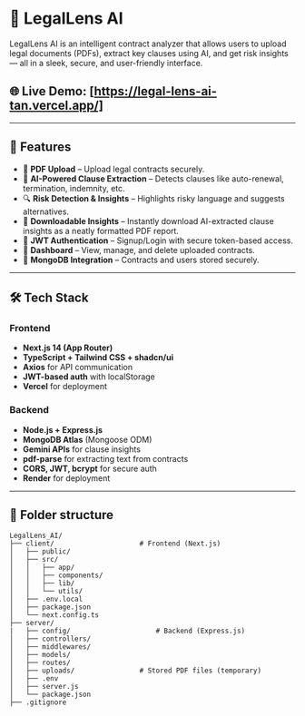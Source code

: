 # 🧠 LegalLens AI

LegalLens AI is an intelligent contract analyzer that allows users to upload legal documents (PDFs), extract key clauses using AI, and get risk insights — all in a sleek, secure, and user-friendly interface.


## 🌐 Live Demo: [https://legal-lens-ai-tan.vercel.app/]

---

## 🚀 Features

- 📄 **PDF Upload** – Upload legal contracts securely.
- 🤖 **AI-Powered Clause Extraction** – Detects clauses like auto-renewal, termination, indemnity, etc.
- 🔍 **Risk Detection & Insights** – Highlights risky language and suggests alternatives.
- 📄 **Downloadable Insights** – Instantly download AI-extracted clause insights as a neatly formatted PDF report.
- 🔐 **JWT Authentication** – Signup/Login with secure token-based access.
- 📂 **Dashboard** – View, manage, and delete uploaded contracts.
- 💾 **MongoDB Integration** – Contracts and users stored securely.

---

## 🛠️ Tech Stack

### Frontend
- **Next.js 14 (App Router)**
- **TypeScript + Tailwind CSS + shadcn/ui**
- **Axios** for API communication
- **JWT-based auth** with localStorage
- **Vercel** for deployment

### Backend
- **Node.js + Express.js**
- **MongoDB Atlas** (Mongoose ODM)
- **Gemini APIs** for clause insights
- **pdf-parse** for extracting text from contracts
- **CORS, JWT, bcrypt** for secure auth
- **Render** for deployment

---
## 📄 Folder structure
```
LegalLens_AI/
├── client/                     # Frontend (Next.js)
│   ├── public/
│   ├── src/
│   │   ├── app/
│   │   ├── components/
│   │   ├── lib/
│   │   └── utils/
│   ├── .env.local
│   ├── package.json
│   └── next.config.ts
├── server/
|   ├── config/                     # Backend (Express.js)
│   ├── controllers/
│   ├── middlewares/
│   ├── models/
│   ├── routes/
│   ├── uploads/                # Stored PDF files (temporary)
│   ├── .env
│   ├── server.js
│   └── package.json
├── .gitignore
```
